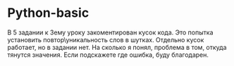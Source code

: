 # Python-basic
В 5 задании к 3ему уроку закоментирован кусок кода.
 Это попытка установить повтор\уникальность слов в шутках.
 Отдельно кусок работает, но в задании нет. 
 На сколько я понял, проблема в том, откуда тянутся значения. 
 Если подскажете где ошибка, буду благодарен. 